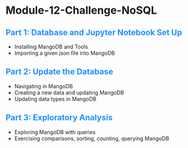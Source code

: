 <h1>Module-12-Challenge-NoSQL</h1>

<h2 style="color:dodgerblue">Part 1: Database and Jupyter Notebook Set Up</h2>
<ul>
<li>Installing MangoDB and Tools</li>
<li>Importing a given json file into MangoDB</li>
</ul>


<h2 style="color:dodgerblue">Part 2: Update the Database</h2>
<ul>
<li>Navigating in MangoDB</li>
<li>Creating a new data and updating MangoDB</li>
<li>Updating data types in MangoDB</li>
</ul>

<h2 style="color:dodgerblue">Part 3: Exploratory Analysis</h2>
<ul>
<li>Exploring MangoDB with queries</li>
<li>Exercising comparisons, sorting, counting, querying MangoDB</li>
</ul>